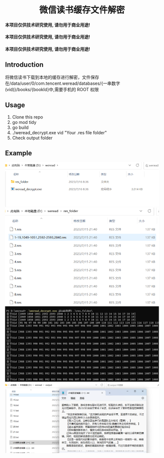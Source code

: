 <h1 align="center">微信读书缓存文件解密</h1>

#### 本项目仅供技术研究使用, 请勿用于商业用途!

#### 本项目仅供技术研究使用, 请勿用于商业用途!

#### 本项目仅供技术研究使用, 请勿用于商业用途!

## Introduction

将微信读书下载到本地的缓存进行解密，文件保存在/data/user/0/com.tencent.weread/databases/{一串数字(vid)}/books/{bookId}中,需要手机的 ROOT 权限

## Usage

1. Clone this repo
2. go mod tidy
3. go build
4. ./weread_decrypt.exe vid "Your .res file folder"
5. Check output folder

## Example

![pic](pic/image1.png)
![pic](pic/image2.png)
![pic](pic/image3.png)
![pic](pic/image4.png)
